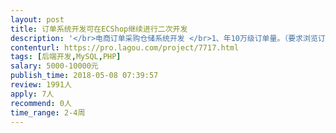 ```yaml
---                
layout: post       
title: 订单系统开发可在ECShop继续进行二次开发           
description: '</br>电商订单采购仓储系统开发 </br>1、年10万级订单量。（要求浏览订单列表速度够快）</br>2、完善的采购跟踪系统。</br>3、完善的仓储管理系统。</br></br>能力要求</br>1、精通PHP。</br>2、精通MySQL分布式缓存系统memcached。</br></br>高效诚信者长期合作。</br>'     
contenturl: https://pro.lagou.com/project/7717.html      
tags: [后端开发,MySQL,PHP]            
salary: 5000-10000元          
publish_time: 2018-05-08 07:39:57         
review: 1991人                   
apply: 7人                   
recommend: 0人                   
time_range: 2-4周              
---                 
```

